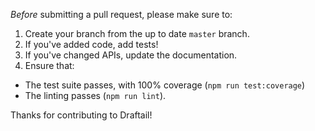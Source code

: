 _Before_ submitting a pull request, please make sure to:

1.  Create your branch from the up to date `master` branch.
2.  If you've added code, add tests!
3.  If you've changed APIs, update the documentation.
4.  Ensure that:

*   The test suite passes, with 100% coverage (`npm run test:coverage`)
*   The linting passes (`npm run lint`).

Thanks for contributing to Draftail!

